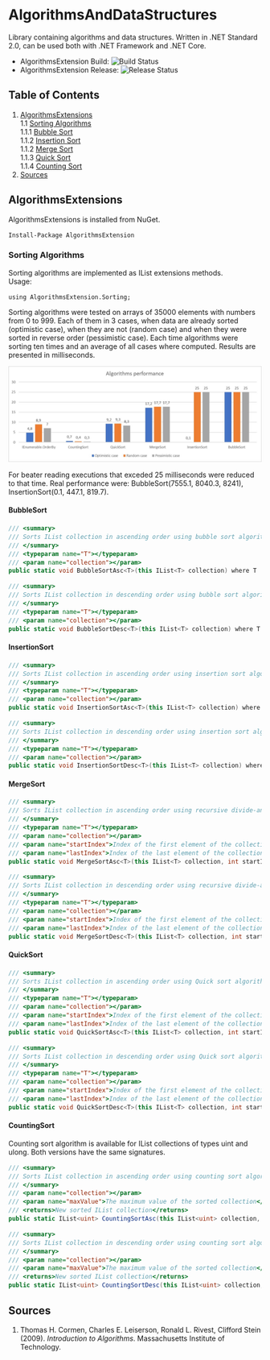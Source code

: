 # AlgorithmsAndDataStructures

Library containing algorithms and data structures. Written in .NET Standard 2.0, can be used both with .NET Framework and .NET Core.

- AlgorithmsExtension Build: ![Build Status](
https://dev.azure.com/marekott94/AlgorithmsAndDataStructures/_apis/build/status/AlgorithmsBuild?branchName=master "Build Status")
- AlgorithmsExtension Release: ![Release Status](
https://vsrm.dev.azure.com/marekott94/_apis/public/Release/badge/2413bb11-0690-4a93-94d6-5246c6d9b814/1/1 "Release Status")

## Table of Contents
1. [ AlgorithmsExtensions ](#algorithmsExtensions)<br/>
1.1 [ Sorting Algorithms ](#sortingAlgorithms)<br/>
1.1.1 [ Bubble Sort ](#bubbleSort)<br/>
1.1.2 [ Insertion Sort ](#insertionSort)<br/>
1.1.2 [ Merge Sort ](#mergeSort)<br/>
1.1.3 [ Quick Sort ](#quickSort)<br/>
1.1.4 [ Counting Sort ](#countingSort)<br/>
2. [ Sources ](#sources)<br/>

<a name="algorithmsExtensions"></a>
## AlgorithmsExtensions 
AlgorithmsExtensions is installed from NuGet.
```
Install-Package AlgorithmsExtension
```
<a name="sortingAlgorithms"></a>
### Sorting Algorithms
Sorting algorithms are implemented as IList extensions methods.<br/>
Usage:
```
using AlgorithmsExtension.Sorting;
```

Sorting algorithms were tested on arrays of 35000 elements with numbers from 0 to 999. Each of them in 3 cases, when data are already sorted (optimistic case), when they are not (random case) and when they were sorted in reverse order (pessimistic case). Each time algorithms were sorting ten times and an average of all cases where computed. Results are presented in milliseconds.

<p>
  <img src="src/Algorithms/img/Algorithms performance.jpg" alt="Algorithms performance"/>
</p>

For beater reading executions that exceded 25 milliseconds were reduced to that time. Real performance were: BubbleSort(7555.1, 8040.3, 8241), InsertionSort(0.1, 447.1, 819.7).

<a name="bubbleSort"></a>
#### BubbleSort
```csharp
/// <summary>
/// Sorts IList collection in ascending order using bubble sort algorithm
/// </summary>
/// <typeparam name="T"></typeparam>
/// <param name="collection"></param>
public static void BubbleSortAsc<T>(this IList<T> collection) where T : IComparable, IComparable<T>
```
```csharp
/// <summary>
/// Sorts IList collection in descending order using bubble sort algorithm
/// </summary>
/// <typeparam name="T"></typeparam>
/// <param name="collection"></param>
public static void BubbleSortDesc<T>(this IList<T> collection) where T : IComparable, IComparable<T>
```

<a name="insertionSort"></a>
#### InsertionSort
```csharp
/// <summary>
/// Sorts IList collection in ascending order using insertion sort algorithm.
/// </summary>
/// <typeparam name="T"></typeparam>
/// <param name="collection"></param>
public static void InsertionSortAsc<T>(this IList<T> collection) where T : IComparable, IComparable<T>
```
```csharp
/// <summary>
/// Sorts IList collection in descending order using insertion sort algorithm.
/// </summary>
/// <typeparam name="T"></typeparam>
/// <param name="collection"></param>
public static void InsertionSortDesc<T>(this IList<T> collection) where T : IComparable, IComparable<T>
```

<a name="mergeSort"></a>
#### MergeSort
```csharp
/// <summary>
/// Sorts IList collection in ascending order using recursive divide-and-conquer algorithm
/// </summary>
/// <typeparam name="T"></typeparam>
/// <param name="collection"></param>
/// <param name="startIndex">Index of the first element of the collection</param>
/// <param name="lastIndex">Index of the last element of the collection</param>
public static void MergeSortAsc<T>(this IList<T> collection, int startIndex, int lastIndex) where T : IComparable, IComparable<T>
```
```csharp
/// <summary>
/// Sorts IList collection in descending order using recursive divide-and-conquer algorithm
/// </summary>
/// <typeparam name="T"></typeparam>
/// <param name="collection"></param>
/// <param name="startIndex">Index of the first element of the collection</param>
/// <param name="lastIndex">Index of the last element of the collection</param>
public static void MergeSortDesc<T>(this IList<T> collection, int startIndex, int lastIndex) where T : IComparable, IComparable<T>
```

<a name="quickSort"></a>
#### QuickSort
```csharp
/// <summary>
/// Sorts IList collection in ascending order using Quick sort algorithm
/// </summary>
/// <typeparam name="T"></typeparam>
/// <param name="collection"></param>
/// <param name="startIndex">Index of the first element of the collection</param>
/// <param name="lastIndex">Index of the last element of the collection</param>
public static void QuickSortAsc<T>(this IList<T> collection, int startIndex, int lastIndex) where T : IComparable, IComparable<T>
```
```csharp
/// <summary>
/// Sorts IList collection in descending order using Quick sort algorithm
/// </summary>
/// <typeparam name="T"></typeparam>
/// <param name="collection"></param>
/// <param name="startIndex">Index of the first element of the collection</param>
/// <param name="lastIndex">Index of the last element of the collection</param>
public static void QuickSortDesc<T>(this IList<T> collection, int startIndex, int lastIndex) where T : IComparable, IComparable<T>
```

<a name="countingSort"></a>
#### CountingSort
Counting sort algorithm is available for IList collections of types uint and ulong. Both versions have the same signatures.
```csharp
/// <summary>
/// Sorts IList collection in ascending order using counting sort algorithm
/// </summary>
/// <param name="collection"></param>
/// <param name="maxValue">The maximum value of the sorted collection</param>
/// <returns>New sorted IList collection</returns>
public static IList<uint> CountingSortAsc(this IList<uint> collection, uint maxValue)
```
```csharp
/// <summary>
/// Sorts IList collection in descending order using counting sort algorithm
/// </summary>
/// <param name="collection"></param>
/// <param name="maxValue">The maximum value of the sorted collection</param>
/// <returns>New sorted IList collection</returns>
public static IList<uint> CountingSortDesc(this IList<uint> collection, uint maxValue)
```

<a name="sources"></a>
## Sources
1. Thomas H. Cormen, Charles E. Leiserson, Ronald L. Rivest, Clifford Stein (2009). *Introduction to Algorithms*. 
Massachusetts Institute of Technology.
